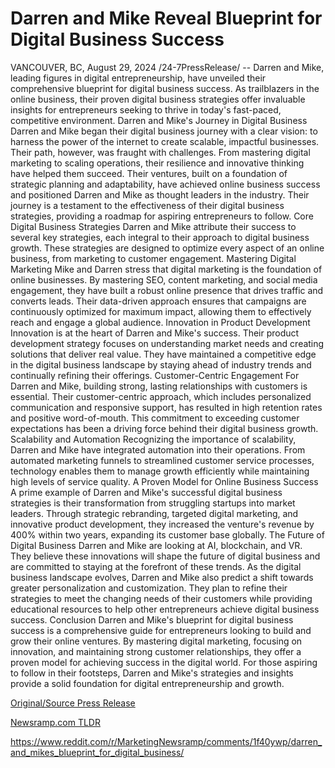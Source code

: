 # Darren and Mike Reveal Blueprint for Digital Business Success

VANCOUVER, BC, August 29, 2024 /24-7PressRelease/ -- Darren and Mike, leading figures in digital entrepreneurship, have unveiled their comprehensive blueprint for digital business success. As trailblazers in the online business, their proven digital business strategies offer invaluable insights for entrepreneurs seeking to thrive in today's fast-paced, competitive environment.  Darren and Mike's Journey in Digital Business Darren and Mike began their digital business journey with a clear vision: to harness the power of the internet to create scalable, impactful businesses. Their path, however, was fraught with challenges. From mastering digital marketing to scaling operations, their resilience and innovative thinking have helped them succeed.  Their ventures, built on a foundation of strategic planning and adaptability, have achieved online business success and positioned Darren and Mike as thought leaders in the industry. Their journey is a testament to the effectiveness of their digital business strategies, providing a roadmap for aspiring entrepreneurs to follow.  Core Digital Business Strategies Darren and Mike attribute their success to several key strategies, each integral to their approach to digital business growth. These strategies are designed to optimize every aspect of an online business, from marketing to customer engagement.  Mastering Digital Marketing Mike and Darren stress that digital marketing is the foundation of online businesses. By mastering SEO, content marketing, and social media engagement, they have built a robust online presence that drives traffic and converts leads. Their data-driven approach ensures that campaigns are continuously optimized for maximum impact, allowing them to effectively reach and engage a global audience.  Innovation in Product Development Innovation is at the heart of Darren and Mike's success. Their product development strategy focuses on understanding market needs and creating solutions that deliver real value. They have maintained a competitive edge in the digital business landscape by staying ahead of industry trends and continually refining their offerings.  Customer-Centric Engagement For Darren and Mike, building strong, lasting relationships with customers is essential. Their customer-centric approach, which includes personalized communication and responsive support, has resulted in high retention rates and positive word-of-mouth. This commitment to exceeding customer expectations has been a driving force behind their digital business growth.  Scalability and Automation Recognizing the importance of scalability, Darren and Mike have integrated automation into their operations. From automated marketing funnels to streamlined customer service processes, technology enables them to manage growth efficiently while maintaining high levels of service quality.  A Proven Model for Online Business Success A prime example of Darren and Mike's successful digital business strategies is their transformation from struggling startups into market leaders. Through strategic rebranding, targeted digital marketing, and innovative product development, they increased the venture's revenue by 400% within two years, expanding its customer base globally.  The Future of Digital Business Darren and Mike are looking at AI, blockchain, and VR. They believe these innovations will shape the future of digital business and are committed to staying at the forefront of these trends.  As the digital business landscape evolves, Darren and Mike also predict a shift towards greater personalization and customization. They plan to refine their strategies to meet the changing needs of their customers while providing educational resources to help other entrepreneurs achieve digital business success.  Conclusion Darren and Mike's blueprint for digital business success is a comprehensive guide for entrepreneurs looking to build and grow their online ventures. By mastering digital marketing, focusing on innovation, and maintaining strong customer relationships, they offer a proven model for achieving success in the digital world. For those aspiring to follow in their footsteps, Darren and Mike's strategies and insights provide a solid foundation for digital entrepreneurship and growth. 

[Original/Source Press Release](https://www.24-7pressrelease.com/press-release/513899/darren-and-mike-reveal-blueprint-for-digital-business-success)
                    

[Newsramp.com TLDR](None) 

https://www.reddit.com/r/MarketingNewsramp/comments/1f40ywp/darren_and_mikes_blueprint_for_digital_business/